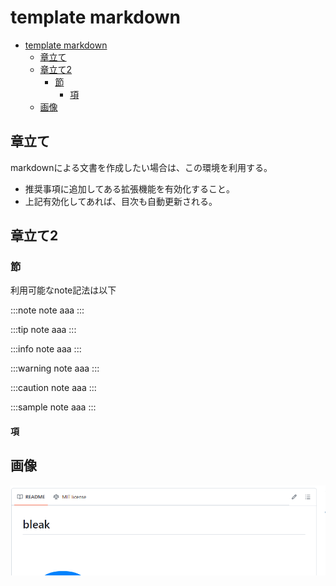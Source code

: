 # template markdown

<!-- @import "[TOC]" {cmd="toc" depthFrom=1 depthTo=6 orderedList=false} -->

<!-- code_chunk_output -->

- [template markdown](#template-markdown)
  - [章立て](#章立て)
  - [章立て2](#章立て2)
    - [節](#節)
      - [項](#項)
  - [画像](#画像)

<!-- /code_chunk_output -->

## 章立て

markdownによる文書を作成したい場合は、この環境を利用する。  

- 推奨事項に追加してある拡張機能を有効化すること。
- 上記有効化してあれば、目次も自動更新される。

## 章立て2

### 節

利用可能なnote記法は以下

:::note
note
aaa
:::

:::tip
note
aaa
:::

:::info
note
aaa
:::

:::warning
note
aaa
:::

:::caution
note
aaa
:::

:::sample
note
aaa
:::

#### 項

## 画像

![画像テスト](./img/画像テスト.png)
